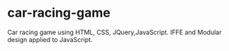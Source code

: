 # car-racing-game
Car racing game using HTML, CSS, JQuery,JavaScript. IFFE and Modular design applied to JavaScript.
